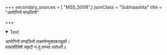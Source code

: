 +++
secondary_sources = [ "MSS_5008",]
jsonClass = "Subhaashita"
title = "आभोगिनौ मण्डलिनौ"

+++

<details open><summary>Text</summary>

आभोगिनौ मण्डलिनौ तत्क्षणोन्मुक्तकञ्चुकौ।  
वरमाशीविषौ स्पृष्टौ न तु तन्व्याः पयोधरौ॥
</details>

